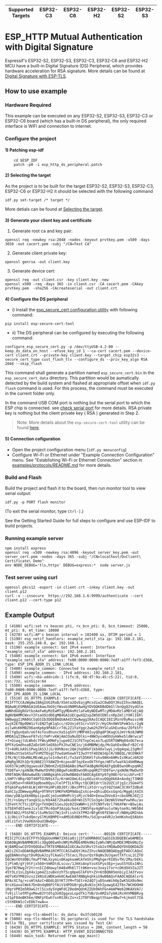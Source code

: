 | Supported Targets | ESP32-C3 | ESP32-C6 | ESP32-H2 | ESP32-S2 | ESP32-S3 |
| ----------------- | -------- | -------- | -------- | -------- | -------- |

# ESP_HTTP Mutual Authentication with Digital Signature

Espressif's ESP32-S2, ESP32-S3, ESP32-C3, ESP32-C6 and ESP32-H2 MCU have a built-in Digital Signature (DS) Peripheral, which provides hardware acceleration for RSA signature. More details can be found at [Digital Signature with ESP-TLS](https://docs.espressif.com/projects/esp-idf/en/latest/esp32s2/api-reference/protocols/esp_tls.html#digital-signature-with-esp-tls).


## How to use example

### Hardware Required

This example can be executed on any ESP32-S2, ESP32-S3, ESP32-C3 or ESP32-C6 board (which has a built-in DS peripheral), the only required interface is WiFi and connection to internet.

### Configure the project

#### 1) Patching esp-idf
```
    cd $ESP_IDF
    patch -p0 -i esp_http_ds_peripheral.patch

```

#### 2) Selecting the target
As the project is to be built for the target ESP32-S2, ESP32-S3, ESP32-C3, ESP32-C6 or ESP32-H2 it should be selected with the following command
```
idf.py set-target /* target */
```
More detials can be found at [Selecting the target](https://docs.espressif.com/projects/esp-idf/en/latest/esp32/api-guides/build-system.html#selecting-the-target).

#### 3) Generate your client key and certificate


1) Generate root ca and key pair:
```
openssl req -newkey rsa:2048 -nodes -keyout prvtkey.pem -x509 -days 3650 -out cacert.pem -subj "/CN=Test CA"
```

2) Generate client private key:
```
openssl genrsa -out client.key
```

3) Generate device cert:
```
openssl req -out client.csr -key client.key -new
openssl x509 -req -days 365 -in client.csr -CA cacert.pem -CAkey prvtkey.pem  -sha256 -CAcreateserial -out client.crt
```


#### 4) Configure the DS peripheral

* i) Install the [esp_secure_cert configuration utility](https://github.com/espressif/esp_secure_cert_mgr/tree/main/tools#esp_secure_cert-configuration-tool) with following command:
```
pip install esp-secure-cert-tool
```
* ii) The DS peripheral can be configured by executing the following command:

```
configure_esp_secure_cert.py -p /dev/ttyUSB-4.2-00 --keep_ds_data_on_host --efuse_key_id 1 --ca-cert cacert.pem --device-cert client.crt --private-key client.key --target_chip esp32s3 --secure_cert_type cust_flash_tlv --configure_ds --priv_key_algo RSA 2048 --skip_flash
```
This command shall generate a partition named `esp_secure_cert.bin` in the `esp_secure_cert_data` directory. This partition would be aumatically detected by the build system and flashed at appropriate offset when `idf.py flash` command is used. For this process, the command must be executed in the current folder only.

In the command USB COM port is nothing but the serial port to which the ESP chip is connected. see
[check serial port](https://docs.espressif.com/projects/esp-idf/en/latest/esp32/get-started/establish-serial-connection.html#check-port-on-windows) for more details.
RSA private key is nothing but the client private key ( RSA ) generated in Step 2.

> Note: More details about the `esp-secure-cert-tool` utility can be found [here](https://github.com/espressif/esp_secure_cert_mgr/tree/main/tools).

#### 5) Connection cofiguration
* Open the project configuration menu (`idf.py menuconfig`)
* Configure Wi-Fi or Ethernet under "Example Connection Configuration" menu. See "Establishing Wi-Fi or Ethernet Connection" section in [examples/protocols/README.md](../../README.md) for more details.

### Build and Flash

Build the project and flash it to the board, then run monitor tool to view serial output:

```
idf.py -p PORT flash monitor
```

(To exit the serial monitor, type ``Ctrl-]``.)

See the Getting Started Guide for full steps to configure and use ESP-IDF to build projects.

### Running example server

```
npm install express
openssl req -x509 -newkey rsa:4096 -keyout server_key.pem -out server_cert.pem -nodes -days 365 -subj "/CN=localhost/O=Client\ Certificate\ Demo"
env NODE_DEBUG='tls,https' DEBUG=express:*  node server.js

```


### Test server using curl

```
openssl pkcs12 -export -in client.crt -inkey client.key -out client.p12
curl -v --insecure  https://192.168.1.6:9999/authenticate --cert client.p12 --cert-type p12
```

## Example Output

```
I (4180) wifi:set rx beacon pti, rx_bcn_pti: 0, bcn_timeout: 25000, mt_pti: 0, mt_time: 10000
I (4270) wifi:AP's beacon interval = 102400 us, DTIM period = 1
I (5190) esp_netif_handlers: example_netif_sta ip: 192.168.2.181, mask: 255.255.248.0, gw: 192.168.1.1
I (5190) example_connect: Got IPv4 event: Interface "example_netif_sta" address: 192.168.2.181
I (5480) example_connect: Got IPv6 event: Interface "example_netif_sta" address: fe80:0000:0000:0000:7edf:a1ff:fef3:d368, type: ESP_IP6_ADDR_IS_LINK_LOCAL
I (5480) example_common: Connected to example_netif_sta
I (5490) example_common: - IPv4 address: 192.168.2.181,
I (5490) wifi:<ba-add>idx:1 (ifx:0, 68:d7:9a:45:c5:22), tid:0, ssn:732, winSize:64
I (5500) example_common: - IPv6 address: fe80:0000:0000:0000:7edf:a1ff:fef3:d368, type: ESP_IP6_ADDR_IS_LINK_LOCAL
I (5510) DS_HTTPS_EXAMPLE: Server cert: '-----BEGIN CERTIFICATE-----
MIIFTTCCAzWgAwIBAgIUGIRoB/XSmta2QvEajgMcsdiw2C8wDQYJKoZIhvcNAQEL
BQAwNjESMBAGA1UEAwwJbG9jYWxob3N0MSAwHgYDVQQKDBdDbGllbnQgQ2VydGlm
aWNhdGUgRGVtbzAeFw0yMzEwMTgyMDAxMzlaFw0yNDEwMTcyMDAxMzlaMDYxEjAQ
BgNVBAMMCWxvY2FsaG9zdDEgMB4GA1UECgwXQ2xpZW50IENlcnRpZmljYXRlIERl
bW8wggIiMA0GCSqGSIb3DQEBAQUAA4ICDwAwggIKAoICAQCI8I1MznV0yRwiss9B
IwjK2EfBp0DW1iYcEN2TgK1qScc/d2Unjdt5crvlUY2r/HyCRnXWVSPeW3cLr2gN
oilwHsKKMBZ96anKp6p9PA8Ccr7dL2Z1YaYggc2wm2hZ9YSCuGhEun6a/ZOfk5ft
dSlYgQynQah/oGf4sTos8huncXa5iq5VYjMMP48IuyQDg8P3KagCGJmYrNz8JWM8
HMOA1qIINwveF87vSjYmPrvKWjAmCOaNuUDlki+4NW3yvxWOhUykWke5ldWrwcaT
+7+OiwqjlULWhdc7FWsyKMmFyjupe0ZJ1CFETnpCeLeo7LqUSRTOWMq04xOG7eca
DPFXzGmdhoaBZaDzSHtSeE6bzPXJhuCNE1n/j6dMBMWjdp/McQahDxdNxFrB2CrQ
fI+4URLkA9iSPwgJAS3JjG/89hNzec2QAjhq98kF1kb4OxlwyLjvQg4qaL23gMnT
6XB8u3tSeSXSuTVnMZTDsgCTVwdaHSewkYI3w3YtF4DIWJdplR/OBEQL/8CENKkT
IfK/Njt3OuMALMExWLpylo1n9wt4l/fu3aVlD5KHlfshu98Kn6HMvIs9KaCz6R2O
aMqRg3R2h1Qr9jN6E21YXAWZ9+Kcpox8F3qzEexOkThYge/mRTxfwaYA14kHRWwg
GG937AjmMjOgywoukFZN0nKZvQIDAQABo1MwUTAdBgNVHQ4EFgQUB5wnORvpqHRZ
TtD8Tw+/gxNdW/MwHwYDVR0jBBgwFoAUB5wnORvpqHRZTtD8Tw+/gxNdW/MwDwYD
VR0TAQH/BAUwAwEB/zANBgkqhkiG9w0BAQsFAAOCAgEAYp97g98ErGroisbFu+E7
LtHP7r8RqrODT40PTOJN9sX7u/KrmH2OmL61xy6Euz4tuvQQg0kKA+AodqjT3NKD
vhJUR5e+FnRkR3qdboe0QyuJlelPfILkTRyctQCQRIdrtlb2UZCiFjgIcJSGm4fS
DTqkGPay04t8LWjX0YYHiHPi8DJOf/JBxzPPtCiXtdrrsySYQZtmAC3C9XfZdBuK
DahC1yZDWewqyMAg+9T9hVtSMKFkRDM9AbqIxXcq+oQhiuDGxsGqnG/Mgg6jX4IX
nbm/yDBJpXkH00piipuOCjm1vm9RHPcVjsMjzc94O+EmswZbVo81+cboXM6J0ZjI
C3t/+sGmyzfanqkSLo/Kb4AE72ka8kuOd+WsI5TCSo3g4cIWzWk5VmePxwhRu/av
7ZFeVt7CTtcjEP2g+TVXQHIS1euJQz0ZIkWNR+1jhTCN9Tv9rl796XFWr+B5wjAs
b75EHfdOIwneJixldCfRc4QoP3AzpG/ho4/2N05Fgv4gNFoulutWytoe9i/W65B4
FBSFAD2/P5SFNCzlSvMk5UJ7WjInFiishlkTPM2rBFgKV0fESWrnF/NBHyGMZnbk
L1L9biiY7ukdQecySlMiKBMPE+xAM5UEdNDtPRx/SdJp+a4VRJz3eHKohxQ3AbXn
sBlz1fxtJVwO6XnbuU3BwQg=
-----END CERTIFICATE-----
'
I (5680) DS_HTTPS_EXAMPLE: Deivce cert: '-----BEGIN CERTIFICATE-----
MIIC2TCCAcECFFYh3QgGUuHNW72X61a0jjj5faO0MA0GCSqGSIb3DQEBCwUAMBIx
EDAOBgNVBAMMB1Rlc3QgQ0EwHhcNMjMxMDE4MDk0NzIyWhcNMjQxMDE3MDk0NzIy
WjBAMQswCQYDVQQGEwJTRTESMBAGA1UECAwJU3RvY2tob2xtMQ8wDQYDVQQKDAZU
aWJiZXIxDDAKBgNVBAMMA1RCMTCCASIwDQYJKoZIhvcNAQEBBQADggEPADCCAQoC
ggEBANnshgztDvRQuAJzyTCAaGlcTStacL7bzurQsY8qNv3UJqaotTXfcsL1CZTO
56CWoYOYd0BifmuPTYWLXxymix6KapkoaWCAfmShiPMqhgerRI0SvTH/2Ma/bEKi
IjPlm0/gYj9tFjx560+VmRDtdLscuv/1JHXsAnpYzoXSPyo3Ep+jwuS5YGEx1Nhi
3ye7B7HwgJY2tr+nICZdHawylH48xMhKlTlt8Km+voc3xey1Tor+cDKdOXVZaJZT
45Y3Lz1sLZgX4xipm4Z1zuBxVzhT5cqOpeGlkFUY+ZV+6tBQN85mnbiyIJA3Yvov
mO7sKUYM02nzsz1kN1diWDKa4k0CAwEAATANBgkqhkiG9w0BAQsFAAOCAQEAlxrG
BPAcXC7q/+cuHlkAzC+BDdLQSYKTJYM+fSEtrm24Q7juDSneWih0pIwK5GX0o9mc
9rsXGavalWek7Dn0ndqB6P2fAiV1HPDG0rgGyBvNJojKhIpawgE4Zf8s7WCHOOH0
iRqrVPRIm5ROwGJtl5isdy5VgWFdCZ0edmQdnKZZUb9AhFGn4mAPWe62HKAXVA7/
fv9jilletMfgxMew82YtOtq3o0ZggxoLopdTk17UB/UvAMZa7yUAiRcHVVMBBRvg
uJ1pF84eBK56e/0NFpYEwh7snRS3KcZs+xIJT0FVBeqptthaa+4Bw7+kjkeUl7IA
c5tH8kW1cCvEDb7xwA==
-----END CERTIFICATE-----
'
W (5790) esp-tls-mbedtls: ds_data: 0x3fcb0120
W (5800) esp-tls-mbedtls: DS peripheral is used for the TLS handshake
Hello TB1, your certificate was issued by Test CA!
I (6430) DS_HTTPS_EXAMPLE: HTTPS Status = 200, content_length = 50
I (6430) DS_HTTPS_EXAMPLE: HTTP_EVENT_DISCONNECTED
I (6440) main_task: Returned from app_main()
```
